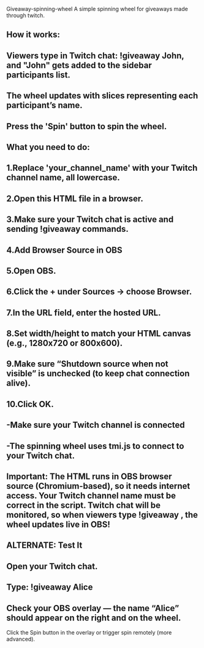 Giveaway-spinning-wheel
A simple spinning wheel for giveaways made through twitch.

How it works:
---------------------------------------------------------------------------------------------
Viewers type in Twitch chat: !giveaway John, and "John" gets added to the sidebar participants list.
---------------------------------------------------------------------------------------------
The wheel updates with slices representing each participant’s name.
---------------------------------------------------------------------------------------------
Press the 'Spin' button to spin the wheel.
---------------------------------------------------------------------------------------------
What you need to do:
---------------------------------------------------------------------------------------------
1.Replace 'your_channel_name' with your Twitch channel name, all lowercase.
---------------------------------------------------------------------------------------------
2.Open this HTML file in a browser.
---------------------------------------------------------------------------------------------
3.Make sure your Twitch chat is active and sending !giveaway commands.
---------------------------------------------------------------------------------------------
4.Add Browser Source in OBS
---------------------------------------------------------------------------------------------
5.Open OBS.
---------------------------------------------------------------------------------------------
6.Click the + under Sources → choose Browser.
---------------------------------------------------------------------------------------------
7.In the URL field, enter the hosted URL.
---------------------------------------------------------------------------------------------
8.Set width/height to match your HTML canvas (e.g., 1280x720 or 800x600).
---------------------------------------------------------------------------------------------
9.Make sure “Shutdown source when not visible” is unchecked (to keep chat connection alive).
---------------------------------------------------------------------------------------------
10.Click OK.
---------------------------------------------------------------------------------------------
-Make sure your Twitch channel is connected
---------------------------------------------------------------------------------------------
-The spinning wheel uses tmi.js to connect to your Twitch chat.
---------------------------------------------------------------------------------------------
Important: The HTML runs in OBS browser source (Chromium-based), so it needs internet access. Your Twitch channel name must be correct in the script. Twitch chat will be monitored, so when viewers type !giveaway , the wheel updates live in OBS!
---------------------------------------------------------------------------------------------
ALTERNATE: Test It
---------------------------------------------------------------------------------------------
Open your Twitch chat.
---------------------------------------------------------------------------------------------
Type: !giveaway Alice
---------------------------------------------------------------------------------------------
Check your OBS overlay — the name “Alice” should appear on the right and on the wheel.
---------------------------------------------------------------------------------------------
Click the Spin button in the overlay or trigger spin remotely (more advanced).
